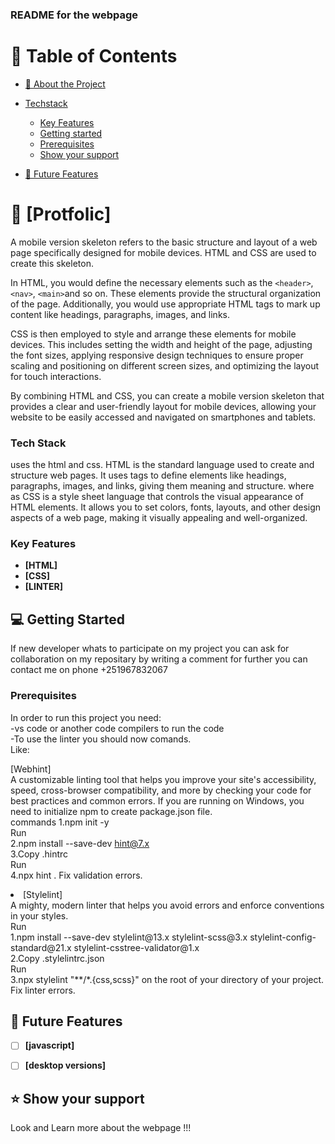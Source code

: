 <h3><b>README for the webpage</b></h3>

</div>
<!-- TABLE OF CONTENTS -->

# 📗 Table of Contents

- [📖 About the Project](#about-project)
- [Techstack](#tech-stack)
    - [Key Features](#key-features)
    - [Getting started](#getting-started)
  - [Prerequisites](#prerequisites)
  - [Show your support](#support)
 
- [🔭 Future Features](#future-features)

<!-- PROJECT DESCRIPTION -->

# 📖 [Protfolic] <a name="about-project"></a>


A mobile version skeleton refers to the basic structure and layout of a web page specifically designed for mobile devices. HTML and CSS are used to create this skeleton.

In HTML, you would define the necessary elements such as the `<header>`, `<nav>`, `<main>`and so on. These elements provide the structural organization of the page. Additionally, you would use appropriate HTML tags to mark up content like headings, paragraphs, images, and links.

CSS is then employed to style and arrange these elements for mobile devices. This includes setting the width and height of the page, adjusting the font sizes, applying responsive design techniques to ensure proper scaling and positioning on different screen sizes, and optimizing the layout for touch interactions.

By combining HTML and CSS, you can create a mobile version skeleton that provides a clear and user-friendly layout for mobile devices, allowing your website to be easily accessed and navigated on smartphones and tablets.



### Tech Stack <a name="tech-stack"></a>
uses the html and css.
HTML is the standard language used to create and structure web pages. It uses tags to define elements like headings, paragraphs, images, and links, giving them meaning and structure.
where as
CSS is a style sheet language that controls the visual appearance of HTML elements. It allows you to set colors, fonts, layouts, and other design aspects of a web page, making it visually appealing and well-organized.


<!-- Features -->

### Key Features <a name="key-features"></a>

- **[HTML]**
- **[CSS]**
- **[LINTER]**



<!-- GETTING STARTED -->

## 💻 Getting Started <a name="getting-started"></a>

If new developer whats to participate on my project you can ask for collaboration
 on my repositary by writing a comment 
for further you can contact me on phone +251967832067 

### Prerequisites

In order to run this project you need:
<br>-vs code or another code compilers to run the code<br>
-To use the linter you should now comands.<br>
Like:<br>

[Webhint]<br>
A customizable linting tool that helps you improve your site's accessibility, speed, 
cross-browser compatibility, and more by checking your code for best practices and common errors.
If you are running on Windows, you need to initialize npm to create package.json file.
<br>commands 
1.npm init -y<br>
Run<br>
2.npm install --save-dev hint@7.x<br>
3.Copy .hintrc <br>
Run<br>
4.npx hint .    Fix validation errors.<br>

<li>[Stylelint]</li>
A mighty, modern linter that helps you avoid errors and enforce conventions in your styles.<br>
Run<br>
1.npm install --save-dev stylelint@13.x stylelint-scss@3.x stylelint-config-standard@21.x stylelint-csstree-validator@1.x<br>
2.Copy .stylelintrc.json <br>
Run<br>
3.npx stylelint "**/*.{css,scss}" on the root of your directory of your project.
Fix linter errors.<br>


## 🔭 Future Features <a name="future-features"></a>

- [ ] **[javascript]**
- [ ] **[desktop versions]**


## ⭐️ Show your support <a name="support"></a>

Look and Learn more about the webpage !!!

